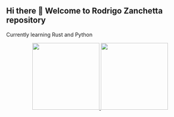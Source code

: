 ## Hi there 👋 Welcome to Rodrigo Zanchetta repository
Currently learning Rust and Python

<div align="center">
  <a href="https://github.com/rzanchetta01">
  <img height="180em" src="https://github-readme-stats.vercel.app/apiusername=rzanchetta01&show_icons=true&theme=gruvbox&include_all_commits=true&count_private=true"/>
  <img height="180em" src="https://github-readme-stats.vercel.app/api/top-langs/?username=rzanchetta01&layout=compact&langs_count=7&theme=gruvbox"/>
</div>
